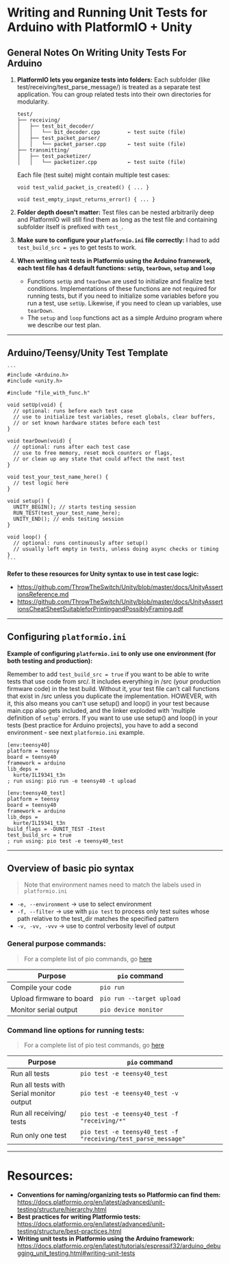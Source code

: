 # Writing and Running Unit Tests for Arduino with PlatformIO + Unity

## General Notes On Writing Unity Tests For Arduino

1.  **PlatformIO lets you organize tests into folders:** Each subfolder (like test/receiving/test_parse_message/) is treated as a separate test application. You can group related tests into their own directories for modularity.

    ```
    test/
    ├── receiving/
    │   ├── test_bit_decoder/
    │   │   └── bit_decoder.cpp         ← test suite (file)
    │   ├── test_packet_parser/
    │   │   └── packet_parser.cpp       ← test suite (file)
    ├── transmitting/
    │   ├── test_packetizer/
    │   │   └── packetizer.cpp          ← test suite (file)
    ```

    Each file (test suite) might contain multiple test cases:

    ```
    void test_valid_packet_is_created() { ... }

    void test_empty_input_returns_error() { ... }
    ```

2. **Folder depth doesn't matter:** Test files can be nested arbitrarily deep and PlatformIO will still find them as long as the test file and containing subfolder itself is prefixed with `test_`.

3. **Make sure to configure your `platformio.ini` file correctly:** I had to add `test_build_src = yes` to get tests to work.

4. **When writing unit tests in Platformio using the Arduino framework, each test file has 4 default functions: `setUp`, `tearDown`, `setup` and `loop`**
   - Functions `setUp` and `tearDown` are used to initialize and finalize test conditions. Implementations of these functions are not required for running tests, but if you need to initialize some variables before you run a test, use `setUp`. Likewise, if you need to clean up variables, use `tearDown`.
   - The `setup` and `loop` functions act as a simple Arduino program where we describe our test plan.

---

## Arduino/Teensy/Unity Test Template

    ```
    #include <Arduino.h>
    #include <unity.h>

    #include "file_with_func.h"

    void setUp(void) {
      // optional: runs before each test case
      // use to initialize test variables, reset globals, clear buffers,
      // or set known hardware states before each test
    }

    void tearDown(void) {
      // optional: runs after each test case
      // use to free memory, reset mock counters or flags,
      // or clean up any state that could affect the next test
    }

    void test_your_test_name_here() {
      // test logic here
    }

    void setup() {
      UNITY_BEGIN(); // starts testing session
      RUN_TEST(test_your_test_name_here);
      UNITY_END(); // ends testing session
    }

    void loop() {
      // optional: runs continuously after setup()
      // usually left empty in tests, unless doing async checks or timing
    }
    ```

**Refer to these resources for Unity syntax to use in test case logic:**
   - https://github.com/ThrowTheSwitch/Unity/blob/master/docs/UnityAssertionsReference.md
   - https://github.com/ThrowTheSwitch/Unity/blob/master/docs/UnityAssertionsCheatSheetSuitableforPrintingandPossiblyFraming.pdf

---
## Configuring `platformio.ini`

**Example of configuring `platformio.ini` to only use one environment (for both testing and production):**

Remember to add `test_build_src = true` if you want to be able to write tests that use code from src/. It includes everything in /src (your production firmware code) in the test build.
Without it, your test file can’t call functions that exist in /src unless you duplicate the implementation.
HOWEVER, with it, this also means you can't use setup() and loop() in your test because main.cpp also gets included, and the linker exploded with 'multiple definition of `setup`' errors. If you want to use use setup() and loop() in your tests (best practice for Arduino projects), you have to add a second environment - see next `platformio.ini` example.

```
[env:teensy40]
platform = teensy
board = teensy40
framework = arduino
lib_deps =
  kurte/ILI9341_t3n
; run using: pio run -e teensy40 -t upload

[env:teensy40_test]
platform = teensy
board = teensy40
framework = arduino
lib_deps =
  kurte/ILI9341_t3n
build_flags = -DUNIT_TEST -Itest
test_build_src = true
; run using: pio test -e teensy40_test
```

---

## Overview of basic pio syntax

>Note that environment names need to match the labels used in `platformio.ini`

- `-e, --environment` -> use to select environment
- `-f, --filter` -> use with `pio test` to process only test suites whose path relative to the test_dir matches the specified pattern
- `-v, -vv, -vvv` -> use to control verbosity level of output

### **General purpose commands:**
>For a complete list of pio commands, go [here](https://docs.platformio.org/en/latest/core/userguide/index.html#commands)

| Purpose                  | `pio` command                          |
| ------------------------ | -------------------------------------- |
| Compile your code        | `pio run`                              |
| Upload firmware to board | `pio run --target upload`              |
| Monitor serial output    | `pio device monitor`                   |

### **Command line options for running tests:**
>For a complete list of pio test commands, go [here](https://docs.platformio.org/en/latest/core/userguide/cmd_test.html)

| Purpose                   | `pio` command                                         |
|---------------------------|-------------------------------------------------------|
| Run all tests              | `pio test -e teensy40_test`                           |
| Run all tests with Serial monitor output | `pio test -e teensy40_test -v`   |
| Run all receiving/ tests   | `pio test -e teensy40_test -f "receiving/*"`          |
| Run only one test          | `pio test -e teensy40_test -f "receiving/test_parse_message"` |

---

# Resources:

- **Conventions for naming/organizing tests so Platformio can find them:**  https://docs.platformio.org/en/latest/advanced/unit-testing/structure/hierarchy.html
- **Best practices for writing Platformio tests:** https://docs.platformio.org/en/latest/advanced/unit-testing/structure/best-practices.html
- **Writing unit tests in Platformio using the Arduino framework:** https://docs.platformio.org/en/latest/tutorials/espressif32/arduino_debugging_unit_testing.html#writing-unit-tests
